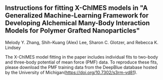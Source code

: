 ## Instructions for fitting X-ChIMES models in "A Generalized Machine-Learning Framework for Developing Alchemical Many-Body Interaction Models for Polymer Grafted Nanoparticles"

Melody Y. Zhang, Shih-Kuang (Alex) Lee, Sharon C. Glotzer, and Rebecca K. Lindsey

The X-ChIMES model fitting in the paper includes individual fits to two-body and three-body potential of mean force (PMF) data. To reproduce these fits, please download the PMF training data from the DeepBlue database hosted by the University of Michigan(https://doi.org/10.7302/s3rm-vd81). 